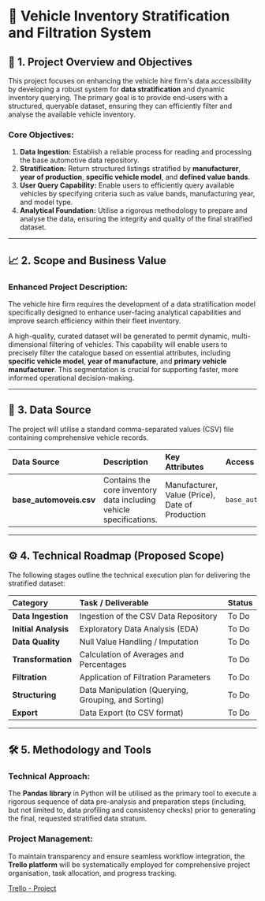 # 🚗 Vehicle Inventory Stratification and Filtration System

## 🎯 1. Project Overview and Objectives

This project focuses on enhancing the vehicle hire firm's data accessibility by developing a robust system for **data stratification** and dynamic inventory querying. The primary goal is to provide end-users with a structured, queryable dataset, ensuring they can efficiently filter and analyse the available vehicle inventory.

### Core Objectives:

1.  **Data Ingestion:** Establish a reliable process for reading and processing the base automotive data repository.
2.  **Stratification:** Return structured listings stratified by **manufacturer**, **year of production**, **specific vehicle model**, and **defined value bands**.
3.  **User Query Capability:** Enable users to efficiently query available vehicles by specifying criteria such as value bands, manufacturing year, and model type.
4.  **Analytical Foundation:** Utilise a rigorous methodology to prepare and analyse the data, ensuring the integrity and quality of the final stratified dataset.

---

## 📈 2. Scope and Business Value

### Enhanced Project Description:

The vehicle hire firm requires the development of a data stratification model specifically designed to enhance user-facing analytical capabilities and improve search efficiency within their fleet inventory.

A high-quality, curated dataset will be generated to permit dynamic, multi-dimensional filtering of vehicles. This capability will enable users to precisely filter the catalogue based on essential attributes, including **specific vehicle model**, **year of manufacture**, and **primary vehicle manufacturer**. This segmentation is crucial for supporting faster, more informed operational decision-making.

---

## 💾 3. Data Source

The project will utilise a standard comma-separated values (CSV) file containing comprehensive vehicle records.

| Data Source             | Description                                                        | Key Attributes                                  | Access Link           |
|:------------------------|:-------------------------------------------------------------------|:------------------------------------------------|:----------------------|
| **base_automoveis.csv** | Contains the core inventory data including vehicle specifications. | Manufacturer, Value (Price), Date of Production | `base_automoveis.csv` |

---

## ⚙️ 4. Technical Roadmap (Proposed Scope)

The following stages outline the technical execution plan for delivering the stratified dataset:

| Category             | Task / Deliverable                                  | Status |
|:---------------------|:----------------------------------------------------|:-------|
| **Data Ingestion**   | Ingestion of the CSV Data Repository                | To Do  |
| **Initial Analysis** | Exploratory Data Analysis (EDA)                     | To Do  |
| **Data Quality**     | Null Value Handling / Imputation                    | To Do  |
| **Transformation**   | Calculation of Averages and Percentages             | To Do  |
| **Filtration**       | Application of Filtration Parameters                | To Do  |
| **Structuring**      | Data Manipulation (Querying, Grouping, and Sorting) | To Do  |
| **Export**           | Data Export (to CSV format)                         | To Do  |

---

## 🛠️ 5. Methodology and Tools

### Technical Approach:

The **Pandas library** in Python will be utilised as the primary tool to execute a rigorous sequence of data pre-analysis and preparation steps (including, but not limited to, data profiling and consistency checks) prior to generating the final, requested stratified data stratum.

### Project Management:

To maintain transparency and ensure seamless workflow integration, the **Trello platform** will be systematically employed for comprehensive project organisation, task allocation, and progress tracking.

[Trello - Project](https://trello.com/b/ImHUT7F5/pandas-course)